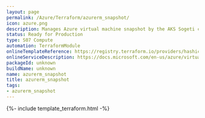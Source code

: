 ```yaml
---
layout: page
permalink: /Azure/Terraform/azurerm_snapshot/
icon: azure.png 
description: Manages Azure virtual machine snapshot by the AKS Sogeti community
status: Ready for Production
type: S07 Compute
automation: TerraformModule
onlineTemplateReference: https://registry.terraform.io/providers/hashicorp/azurerm/latest/docs/resources/snapshot
onlineServiceDescription: https://docs.microsoft.com/en-us/azure/virtual-machines/snapshot-copy-managed-disk?tabs=portal
packageId: unknown
buildName: unknown
name: azurerm_snapshot
title: azurerm_snapshot
tags:
- azurerm_snapshot
---
```


{%- include template_terraform.html -%}